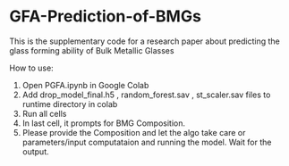 # GFA-Prediction-of-BMGs
This is the supplementary code for a research paper about predicting the glass forming ability of Bulk Metallic Glasses

How to use:

1) Open PGFA.ipynb in Google Colab
2) Add drop_model_final.h5 , random_forest.sav , st_scaler.sav files to runtime directory in colab
3) Run all cells
4) In last cell, it prompts for BMG Composition.
5) Please provide the Composition and let the algo take care or parameters/input computataion and running the model. Wait for the output.
